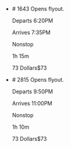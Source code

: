 * \# 1643 Opens flyout.
    
    Departs 6:20PM
    
    Arrives 7:35PM
    
    Nonstop
    
    1h 15m
    
    73 Dollars$73
    
* \# 2815 Opens flyout.
    
    Departs 9:50PM
    
    Arrives 11:00PM
    
    Nonstop
    
    1h 10m
    
    73 Dollars$73